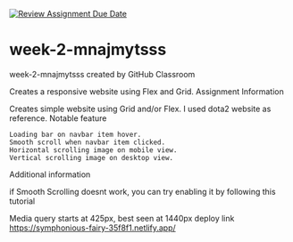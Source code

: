 [![Review Assignment Due Date](https://classroom.github.com/assets/deadline-readme-button-24ddc0f5d75046c5622901739e7c5dd533143b0c8e959d652212380cedb1ea36.svg)](https://classroom.github.com/a/6H2sAzcR)
# week-2-mnajmytsss
week-2-mnajmytsss created by GitHub Classroom

Creates a responsive website using Flex and Grid.
Assignment Information

Creates simple website using Grid and/or Flex. I used dota2 website as reference.
Notable feature

    Loading bar on navbar item hover.
    Smooth scroll when navbar item clicked.
    Horizontal scrolling image on mobile view.
    Vertical scrolling image on desktop view.

Additional information

if Smooth Scrolling doesnt work, you can try enabling it by following this tutorial

Media query starts at 425px, best seen at 1440px
deploy link
https://symphonious-fairy-35f8f1.netlify.app/
